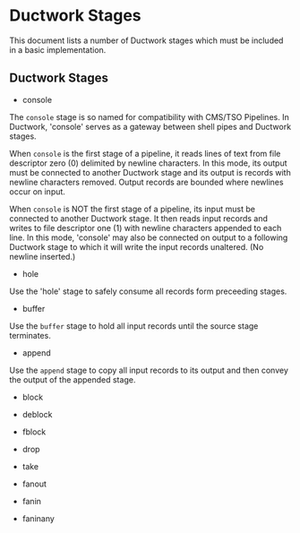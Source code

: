 # Ductwork Stages

This document lists a number of Ductwork stages
which must be included in a basic implementation.

## Ductwork Stages

* console

The `console` stage is so named for compatibility with CMS/TSO Pipelines.
In Ductwork, 'console' serves as a gateway between shell pipes and Ductwork stages.

When `console` is the first stage of a pipeline, it reads lines of text from file descriptor zero (0)
delimited by newline characters. In this mode, its output must be connected
to another Ductwork stage and its output is records with newline characters removed.
Output records are bounded where newlines occur on input.

When `console` is NOT the first stage of a pipeline,
its input must be connected to another Ductwork stage. It then reads input records
and writes to file descriptor one (1) with newline characters appended to each line.
In this mode, 'console' may also be connected on output to a following Ductwork stage
to which it will write the input records unaltered. (No newline inserted.)


* hole

Use the 'hole' stage to safely consume all records form preceeding stages.



* buffer

Use the `buffer` stage to hold all input records
until the source stage terminates.

* append

Use the `append` stage to copy all input records to its output
and then convey the output of the appended stage.




* block

* deblock

* fblock


* drop

* take



* fanout

* fanin

* faninany






